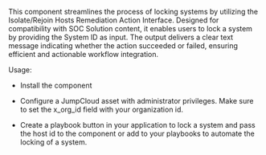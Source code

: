 This component streamlines the process of locking systems by utilizing the Isolate/Rejoin Hosts Remediation Action Interface. Designed for compatibility with SOC Solution content, it enables users to lock a system by providing the System ID as input. The output delivers a clear text message indicating whether the action succeeded or failed, ensuring efficient and actionable workflow integration.



Usage:

- Install the component

- Configure a JumpCloud asset with administrator privileges. Make sure to set the x_org_id field with your organization id.

- Create a playbook button in your application to lock a system and pass the host id to the component or add to your playbooks to automate the locking of a system.
